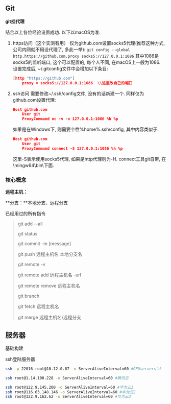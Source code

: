 ## Git

**git挂代理**

结合以上各位经验设置成功. 以下以macOS为准.

1. https访问（这个实测有用）
   仅为github.com设置socks5代理(推荐这种方式, 公司内网就不用设代理了, 多此一举):
   `git config --global http.https://github.com.proxy socks5://127.0.0.1:1086`
   其中1086是socks5的监听端口, 这个可以配置的, 每个人不同, 在macOS上一般为1086.
   设置完成后, ~/.gitconfig文件中会增加以下条目:

   ```json
   [http "https://github.com"]
       proxy = socks5://127.0.0.1:1086  \\这里改自己的端口
   ```

2. ssh访问
   需要修改~/.ssh/config文件, 没有的话新建一个. 同样仅为github.com设置代理:

   ```json
   Host github.com
       User git
       ProxyCommand nc -v -x 127.0.0.1:1086 %h %p
   ```

   如果是在Windows下, 则需要个性%home%.ssh\config, 其中内容类似于:

   ```json
   Host github.com
       User git
       ProxyCommand connect -S 127.0.0.1:1086 %h %p
   ```

   这里-S表示使用socks5代理, 如果是http代理则为-H. connect工具git自带, 在\mingw64\bin\下面.

### 核心概念

**远程主机：**

**分支：**本地分支、远程分支

已经用过的所有指令

>git add --all
>
>git status
>
>git commit -m [message]
>
>git push 远程主机名 本地分支名
>
>git remote -v
>
>git remote add 远程主机名 -url
>
>git remote remove 远程主机名
>
>git branch
>
>git fetch 远程主机名
>
>git merge 远程主机名\远程分支

 





















## 服务器

基础构建

ssh登陆服务器

~~~bash
ssh -p 22016 root@10.12.0.87 -o ServerAliveInterval=60 #GPUservers'd
~~~

```bash
ssh root@1.14.100.228 -o ServerAliveInterval=60	#腾讯云
```

~~~bash
ssh root@122.9.145.200 -o ServerAliveInterval=60 #华为云1
ssh root@116.63.148.146 -o ServerAliveInterval=60 #华为云2
ssh root@122.9.162.62 -o ServerAliveInterval=60 #华为云3
~~~

